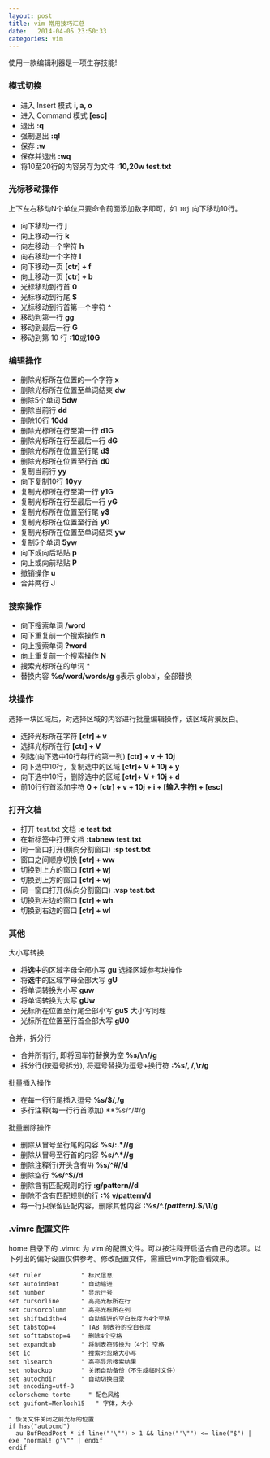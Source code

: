 ```yaml
---
layout: post
title: vim 常用技巧汇总
date:   2014-04-05 23:50:33
categories: vim
---
```


使用一款编辑利器是一项生存技能!

### 模式切换

* 进入 Insert 模式  **i, a, o**
* 进入 Command 模式 **[esc]**
* 退出 **:q**
* 强制退出 **:q!**
* 保存 **:w**
* 保存并退出 **:wq**
* 将10至20行的内容另存为文件 **:10,20w test.txt**

### 光标移动操作
上下左右移动N个单位只要命令前面添加数字即可，如 `10j` 向下移动10行。

* 向下移动一行 **j**
* 向上移动一行 **k**
* 向左移动一个字符 **h**
* 向右移动一个字符 **l** 
* 向下移动一页 **[ctr] + f**
* 向上移动一页 **[ctr] + b**
* 光标移动到行首 **0**
* 光标移动到行尾 **$**
* 光标移动到行首第一个字符 **^**
* 移动到第一行 **gg**
* 移动到最后一行 **G**
* 移动到第 10 行 **:10**或**10G**

### 编辑操作
* 删除光标所在位置的一个字符 **x**
* 删除光标所在位置至单词结束 **dw**
* 删除5个单词 **5dw**
* 删除当前行 **dd**
* 删除10行 **10dd**
* 删除光标所在行至第一行 **d1G**
* 删除光标所在行至最后一行 **dG**
* 删除光标所在位置至行尾 **d$**
* 删除光标所在位置至行首 **d0**
* 复制当前行 **yy**
* 向下复制10行 **10yy**
* 复制光标所在行至第一行 **y1G**
* 复制光标所在行至最后一行 **yG**
* 复制光标所在位置至行尾 **y$**
* 复制光标所在位置至行首 **y0**
* 复制光标所在位置至单词结束 **yw**
* 复制5个单词 **5yw**
* 向下或向后粘贴 **p**
* 向上或向前粘贴 **P**
* 撤销操作 **u**
* 合并两行 **J**

### 搜索操作
* 向下搜索单词 **/word**
* 向下重复前一个搜索操作 **n**
* 向上搜索单词 **?word**
* 向上重复前一个搜索操作 **N**
* 搜索光标所在的单词 *
* 替换内容 **%s/word/words/g**  g表示 global，全部替换


### 块操作
选择一块区域后，对选择区域的内容进行批量编辑操作，该区域背景反白。

* 选择光标所在字符 **[ctr] + v**
* 选择光标所在行 **[ctr] + V**
* 列选(向下选中10行每行的第一列) **[ctr] + v ＋ 10j**
* 向下选中10行，复制选中的区域 **[ctr]+ V + 10j + y**
* 向下选中10行，删除选中的区域 **[ctr]+ V + 10j + d**
* 前10行行首添加字符  **0 + [ctr] + v + 10j + i + [输入字符] + [esc]**

### 打开文档
* 打开 test.txt 文档 **:e test.txt**
* 在新标签中打开文档 **:tabnew test.txt**
* 同一窗口打开(横向分割窗口) **:sp test.txt**
* 窗口之间顺序切换 **[ctr] + ww**
* 切换到上方的窗口 **[ctr] + wj**
* 切换到上方的窗口 **[ctr] + wj**
* 同一窗口打开(纵向分割窗口) **:vsp test.txt**
* 切换到左边的窗口 **[ctr] + wh**
* 切换到右边的窗口 **[ctr] + wl**

### 其他
大小写转换

* 将**选中**的区域字母全部小写 **gu** 选择区域参考块操作
* 将**选中**的区域字母全部大写 **gU**
* 将单词转换为小写 **guw**
* 将单词转换为大写 **gUw**
* 光标所在位置至行尾全部小写 **gu$**    大小写同理
* 光标所在位置至行首全部大写 **gU0**

合并，拆分行

* 合并所有行, 即将回车符替换为空 **%s/\n//g** 
* 拆分行(按逗号拆分), 将逗号替换为逗号+换行符 **:%s/, /,\r/g** 

批量插入操作

* 在每一行行尾插入逗号 **%s/$/,/g**
* 多行注释(每一行行首添加) **%s/^/#/g

批量删除操作

* 删除从冒号至行尾的内容 **%s/:.*//g**
* 删除从冒号至行首的内容 **%s/^.*//g**
* 删除注释行(开头含有#) **%s/^#//d**
* 删除空行 **%s/^$//d**
* 删除含有匹配规则的行 **:g/pattern//d**
* 删除不含有匹配规则的行 **:% v/pattern/d**
* 每一行只保留匹配内容，删除其他内容 **:%s/^.*\(pattern\).*$/\1/g**

### .vimrc 配置文件
home 目录下的 .vimrc 为 vim 的配置文件。可以按注释开启适合自己的选项。以下列出的偏好设置仅供参考。修改配置文件，需重启vim才能查看效果。

```
set ruler           " 标尺信息
set autoindent      " 自动缩进
set number          " 显示行号
set cursorline      " 高亮光标所在行
set cursorcolumn    " 高亮光标所在列
set shiftwidth=4    " 自动缩进的空白长度为4个空格
set tabstop=4       " TAB 制表符的空白长度
set softtabstop=4   " 删除4个空格
set expandtab       " 将制表符转换为（4个）空格
set ic              " 搜索时忽略大小写
set hlsearch        " 高亮显示搜索结果
set nobackup        " 关闭自动备份（不生成临时文件）
set autochdir       " 自动切换目录
set encoding=utf-8
colorscheme torte     " 配色风格
set guifont=Menlo:h15	" 字体，大小

" 恢复文件关闭之前光标的位置
if has("autocmd")
  au BufReadPost * if line("'\"") > 1 && line("'\"") <= line("$") | exe "normal! g'\"" | endif
endif
```


